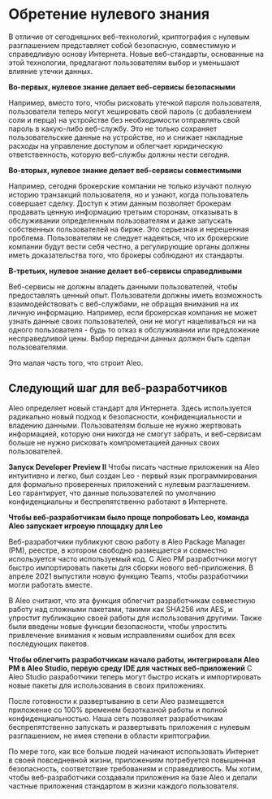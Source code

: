 <h1>Обретение нулевого знания</h1>

В отличие от сегодняшних веб-технологий, криптография с нулевым разглашением представляет собой безопасную, совместимую и справедливую основу Интернета. Новые веб-стандарты, основанные на этой технологии, предлагают пользователям выбор и уменьшают влияние утечки данных.

**Во-первых, нулевое знание делает веб-сервисы безопасными**

Например, вместо того, чтобы рисковать утечкой пароля пользователя, пользователи теперь могут хешировать свой пароль (с добавлением соли и перца) на устройстве без необходимости отправлять свой пароль в какую-либо веб-службу. Это не только сохраняет пользовательские данные на устройстве, но и снижает накладные расходы на управление доступом и облегчает юридическую ответственность, которую веб-службы должны нести сегодня.

**Во-вторых, нулевое знание делает веб-сервисы совместимыми**

Например, сегодня брокерские компании не только изучают полную историю транзакций пользователя, но и узнают, когда пользователь совершает сделку. Доступ к этим данным позволяет брокерам продавать ценную информацию третьим сторонам, отказывать в обслуживании определенным пользователям и даже запускать собственных пользователей на бирже. Это серьезная и нерешенная проблема. Пользователям не следует надеяться, что их брокерские компании будут вести себя честно, а регулирующие органы должны иметь доказательства того, что брокеры соблюдают их стандарты.

**В-третьих, нулевое знание делает веб-сервисы справедливыми**

Веб-сервисы не должны владеть данными пользователей, чтобы предоставлять ценный опыт. Пользователи должны иметь возможность взаимодействовать с веб-службами, не обращая внимания на их личную информацию. Например, если брокерская компания не может узнать данные своих пользователей, они не могут нацеливаться ни на одного пользователя - будь то отказ в обслуживании или предложение несправедливой цены. Выбор передачи данных должен быть сделан пользователями.

Это малая часть того, что строит Aleo.

<h2>Следующий шаг для веб-разработчиков</h2>

Aleo определяет новый стандарт для Интернета. Здесь используется радикально новый подход к безопасности, конфиденциальности и владению данными. Пользователям больше не нужно жертвовать информацией, которую они никогда не смогут забрать, и веб-сервисам больше не нужно рисковать компрометацией данных своих пользователей.

**Запуск Developer Preview II**
Чтобы писать частные приложения на Aleo интуитивно и легко, был создан Leo - первый язык программирования для формально проверенных приложений с нулевым разглашением. Lео гарантирует, что данные пользователей по умолчанию конфиденциальны и беспрепятственно работают в Интернете.

**Чтобы веб-разработчикам было проще попробовать Leo, команда Aleo запускает игровую площадку для Leo**

Веб-разработчики публикуют свою работу в Aleo Package Manager (PM), реестре, в котором свободно размещается и совместно используется часто используемый код. С Aleo PM разработчики могут быстро импортировать пакеты для сборки нового веб-приложения. В апреле 2021 выпустили новую функцию Teams, чтобы разработчики могли работать вместе.

В Aleo считают, что эта функция облегчит разработчикам совместную работу над сложными пакетами, такими как SHA256 или AES, и упростит публикацию своей работы для использования другими. Также были введены новые функции безопасности, чтобы упростить привлечение внимания к новым исправлениям ошибок для всех последующих пакетов.

**Чтобы облегчить разработчикам начало работы, интегрировали Aleo PM в Aleo Studio, первую среду IDE для частных веб-приложений**
С Aleo Studio разработчики теперь могут быстро искать и импортировать новые пакеты для использования в своих приложениях.

После готовности к развертыванию в сети Aleo размещается приложение со 100% временем безотказной работы и полной конфиденциальностью. Наша сеть позволяет разработчикам беспрепятственно запускать и развертывать приложения с нулевым разглашением, не имея степени в области криптографии.

По мере того, как все больше людей начинают использовать Интернет в своей повседневной жизни, приложениям потребуется повышенная безопасность, соответствие требованиям и справедливость. Мы хотим, чтобы веб-разработчики создавали приложения на базе Aleo и делали частные приложения стандартом в жизни каждого пользователя.
